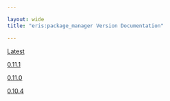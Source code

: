 ```yaml
---

layout: wide
title: "eris:package_manager Version Documentation"

---
```


[Latest](latest/epm)

[0.11.1](0.11.1/epm)

[0.11.0](0.11.0/epm)

[0.10.4](0.10.4/epm)